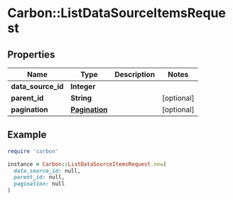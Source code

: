 # Carbon::ListDataSourceItemsRequest

## Properties

| Name | Type | Description | Notes |
| ---- | ---- | ----------- | ----- |
| **data_source_id** | **Integer** |  |  |
| **parent_id** | **String** |  | [optional] |
| **pagination** | [**Pagination**](Pagination.md) |  | [optional] |

## Example

```ruby
require 'carbon'

instance = Carbon::ListDataSourceItemsRequest.new(
  data_source_id: null,
  parent_id: null,
  pagination: null
)
```


